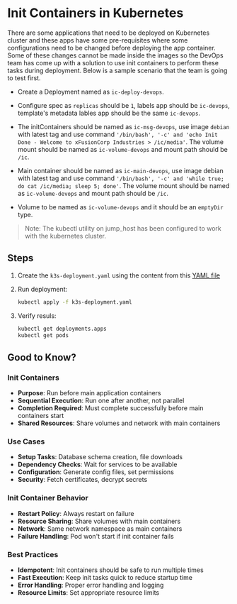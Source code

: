 # Init Containers in Kubernetes

There are some applications that need to be deployed on Kubernetes cluster and these apps have some pre-requisites where some configurations need to be changed before deploying the app container. Some of these changes cannot be made inside the images so the DevOps team has come up with a solution to use init containers to perform these tasks during deployment. Below is a sample scenario that the team is going to test first.

- Create a Deployment named as `ic-deploy-devops`.

- Configure spec as `replicas` should be `1`, labels app should be `ic-devops`, template's metadata lables app should be the same `ic-devops`.

- The initContainers should be named as `ic-msg-devops`, use image `debian` with latest tag and use command `'/bin/bash', '-c' and 'echo Init Done - Welcome to xFusionCorp Industries > /ic/media'`. The volume mount should be named as `ic-volume-devops` and mount path should be `/ic`.

- Main container should be named as `ic-main-devops`, use image debian with latest tag and use command `'/bin/bash', '-c' and 'while true; do cat /ic/media; sleep 5; done'`. The volume mount should be named as `ic-volume-devops` and mount path should be `/ic`.

- Volume to be named as `ic-volume-devops` and it should be an `emptyDir` type.

> Note: The kubectl utility on jump_host has been configured to work with the kubernetes cluster.

## Steps

1. Create the `k3s-deployment.yaml` using the content from this [YAML file](../files/k3s-deployment-ic-061.yaml)

2. Run deployment:

    ```sh
    kubectl apply -f k3s-deployment.yaml
    ```

3. Verify resuls:

    ```sh
    kubectl get deployments.apps
    kubectl get pods
    ```

## Good to Know?

### Init Containers

- **Purpose**: Run before main application containers
- **Sequential Execution**: Run one after another, not parallel
- **Completion Required**: Must complete successfully before main containers start
- **Shared Resources**: Share volumes and network with main containers

### Use Cases

- **Setup Tasks**: Database schema creation, file downloads
- **Dependency Checks**: Wait for services to be available
- **Configuration**: Generate config files, set permissions
- **Security**: Fetch certificates, decrypt secrets

### Init Container Behavior

- **Restart Policy**: Always restart on failure
- **Resource Sharing**: Share volumes with main containers
- **Network**: Same network namespace as main containers
- **Failure Handling**: Pod won't start if init container fails

### Best Practices

- **Idempotent**: Init containers should be safe to run multiple times
- **Fast Execution**: Keep init tasks quick to reduce startup time
- **Error Handling**: Proper error handling and logging
- **Resource Limits**: Set appropriate resource limits
